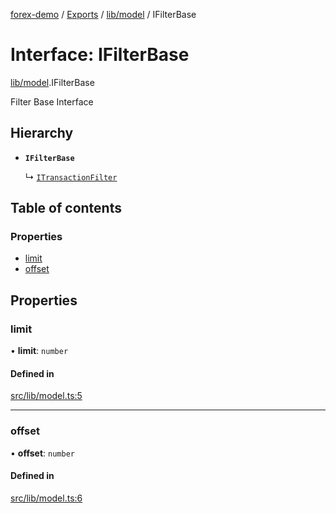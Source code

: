 [forex-demo](../README.md) / [Exports](../modules.md) / [lib/model](../modules/lib_model.md) / IFilterBase

# Interface: IFilterBase

[lib/model](../modules/lib_model.md).IFilterBase

Filter Base Interface

## Hierarchy

- **`IFilterBase`**

  ↳ [`ITransactionFilter`](convert_model.ITransactionFilter.md)

## Table of contents

### Properties

- [limit](lib_model.IFilterBase.md#limit)
- [offset](lib_model.IFilterBase.md#offset)

## Properties

### limit

• **limit**: `number`

#### Defined in

[src/lib/model.ts:5](https://github.com/suphero/forex-demo/blob/ef493db/src/lib/model.ts#L5)

---

### offset

• **offset**: `number`

#### Defined in

[src/lib/model.ts:6](https://github.com/suphero/forex-demo/blob/ef493db/src/lib/model.ts#L6)
